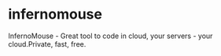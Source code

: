 # infernomouse
InfernoMouse - Great tool to code in cloud, your servers - your cloud.Private, fast, free.
